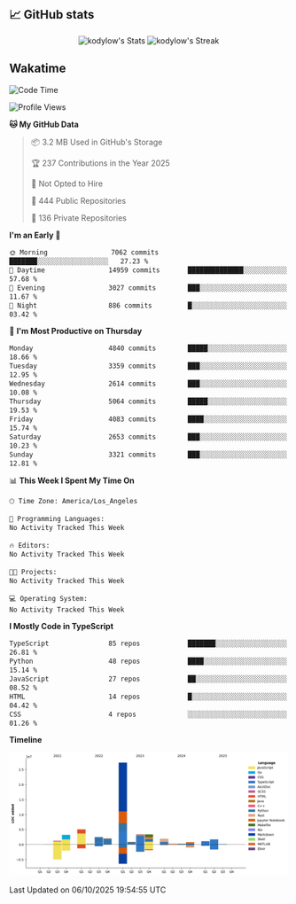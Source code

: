 ## 📈 GitHub stats
<!--START_SECTION:github-->
<div class="badges-githubstats">
  <p align="center">
    <img src="https://github-readme-stats.vercel.app/api?username=kodylow&theme=tokyonight&show_icons=true&hide_border=true&count_private=true" alt="kodylow's Stats" height="165">
    <img src="https://github-readme-streak-stats.herokuapp.com/?user=kodylow&theme=tokyonight&hide_border=true" alt="kodylow's Streak" height="165">
  </p>
</div>
<!--END_SECTION:github-->

## Wakatime 
<!--START_SECTION:waka-->
![Code Time](http://img.shields.io/badge/Code%20Time-1%2C294%20hrs%2031%20mins-blue)

![Profile Views](http://img.shields.io/badge/Profile%20Views-0-blue)

**🐱 My GitHub Data** 

> 📦 3.2 MB Used in GitHub's Storage 
 > 
> 🏆 237 Contributions in the Year 2025
 > 
> 🚫 Not Opted to Hire
 > 
> 📜 444 Public Repositories 
 > 
> 🔑 136 Private Repositories 
 > 
**I'm an Early 🐤** 

```text
🌞 Morning                7062 commits        ███████░░░░░░░░░░░░░░░░░░   27.23 % 
🌆 Daytime                14959 commits       ██████████████░░░░░░░░░░░   57.68 % 
🌃 Evening                3027 commits        ███░░░░░░░░░░░░░░░░░░░░░░   11.67 % 
🌙 Night                  886 commits         █░░░░░░░░░░░░░░░░░░░░░░░░   03.42 % 
```
📅 **I'm Most Productive on Thursday** 

```text
Monday                   4840 commits        █████░░░░░░░░░░░░░░░░░░░░   18.66 % 
Tuesday                  3359 commits        ███░░░░░░░░░░░░░░░░░░░░░░   12.95 % 
Wednesday                2614 commits        ███░░░░░░░░░░░░░░░░░░░░░░   10.08 % 
Thursday                 5064 commits        █████░░░░░░░░░░░░░░░░░░░░   19.53 % 
Friday                   4083 commits        ████░░░░░░░░░░░░░░░░░░░░░   15.74 % 
Saturday                 2653 commits        ███░░░░░░░░░░░░░░░░░░░░░░   10.23 % 
Sunday                   3321 commits        ███░░░░░░░░░░░░░░░░░░░░░░   12.81 % 
```


📊 **This Week I Spent My Time On** 

```text
🕑︎ Time Zone: America/Los_Angeles

💬 Programming Languages: 
No Activity Tracked This Week

🔥 Editors: 
No Activity Tracked This Week

🐱‍💻 Projects: 
No Activity Tracked This Week

💻 Operating System: 
No Activity Tracked This Week
```

**I Mostly Code in TypeScript** 

```text
TypeScript               85 repos            ███████░░░░░░░░░░░░░░░░░░   26.81 % 
Python                   48 repos            ████░░░░░░░░░░░░░░░░░░░░░   15.14 % 
JavaScript               27 repos            ██░░░░░░░░░░░░░░░░░░░░░░░   08.52 % 
HTML                     14 repos            █░░░░░░░░░░░░░░░░░░░░░░░░   04.42 % 
CSS                      4 repos             ░░░░░░░░░░░░░░░░░░░░░░░░░   01.26 % 
```



**Timeline**

![Lines of Code chart](https://raw.githubusercontent.com/Kodylow/Kodylow/master/assets/bar_graph.png)


 Last Updated on 06/10/2025 19:54:55 UTC
<!--END_SECTION:waka-->
